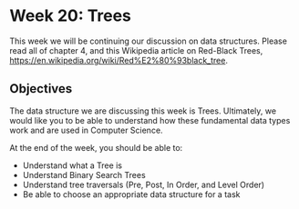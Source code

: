# Week 20: Trees
This week we will be continuing our discussion on data structures. Please read all of chapter 4, and this Wikipedia article on Red-Black Trees, https://en.wikipedia.org/wiki/Red%E2%80%93black_tree.

## Objectives
The data structure we are discussing this week is Trees. Ultimately, we would like you to be able to understand how these fundamental data types work and are used in Computer Science.

At the end of the week, you should be able to:
- Understand what a Tree is
- Understand Binary Search Trees
- Understand tree traversals (Pre, Post, In Order, and Level Order)
- Be able to choose an appropriate data structure for a task
